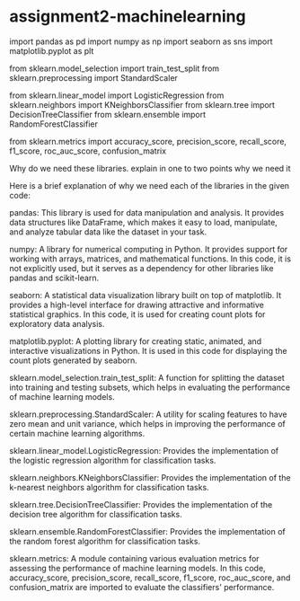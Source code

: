 # assignment2-machinelearning
import pandas as pd
import numpy as np
import seaborn as sns
import matplotlib.pyplot as plt

from sklearn.model_selection import train_test_split
from sklearn.preprocessing import StandardScaler

from sklearn.linear_model import LogisticRegression
from sklearn.neighbors import KNeighborsClassifier
from sklearn.tree import DecisionTreeClassifier
from sklearn.ensemble import RandomForestClassifier

from sklearn.metrics import accuracy_score, precision_score, recall_score, f1_score, roc_auc_score, confusion_matrix

Why do we need these libraries. explain in one to two points why we need it

Here is a brief explanation of why we need each of the libraries in the given code:

pandas: This library is used for data manipulation and analysis. It provides data structures like DataFrame, which makes it easy to load, manipulate, and analyze tabular data like the dataset in your task.

numpy: A library for numerical computing in Python. It provides support for working with arrays, matrices, and mathematical functions. In this code, it is not explicitly used, but it serves as a dependency for other libraries like pandas and scikit-learn.

seaborn: A statistical data visualization library built on top of matplotlib. It provides a high-level interface for drawing attractive and informative statistical graphics. In this code, it is used for creating count plots for exploratory data analysis.

matplotlib.pyplot: A plotting library for creating static, animated, and interactive visualizations in Python. It is used in this code for displaying the count plots generated by seaborn.

sklearn.model_selection.train_test_split: A function for splitting the dataset into training and testing subsets, which helps in evaluating the performance of machine learning models.

sklearn.preprocessing.StandardScaler: A utility for scaling features to have zero mean and unit variance, which helps in improving the performance of certain machine learning algorithms.

sklearn.linear_model.LogisticRegression: Provides the implementation of the logistic regression algorithm for classification tasks.

sklearn.neighbors.KNeighborsClassifier: Provides the implementation of the k-nearest neighbors algorithm for classification tasks.

sklearn.tree.DecisionTreeClassifier: Provides the implementation of the decision tree algorithm for classification tasks.

sklearn.ensemble.RandomForestClassifier: Provides the implementation of the random forest algorithm for classification tasks.

sklearn.metrics: A module containing various evaluation metrics for assessing the performance of machine learning models. In this code, accuracy_score, precision_score, recall_score, f1_score, roc_auc_score, and confusion_matrix are imported to evaluate the classifiers' performance.